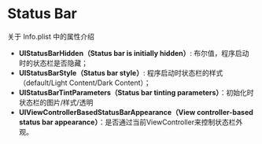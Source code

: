 # Status Bar

关于 Info.plist 中的属性介绍

* **UIStatusBarHidden（Status bar is initially hidden）**: 布尔值，程序启动时的状态栏是否隐藏；
* **UIStatusBarStyle（Status bar style）**: 程序启动时状态栏的样式（default/Light Content/Dark Content）；
* **UIStatusBarTintParameters（Status bar tinting parameters）**：初始化时状态栏的图片/样式/透明
* **UIViewControllerBasedStatusBarAppearance（View controller-based status bar appearance）**：是否通过当前ViewController来控制状态栏外观。

